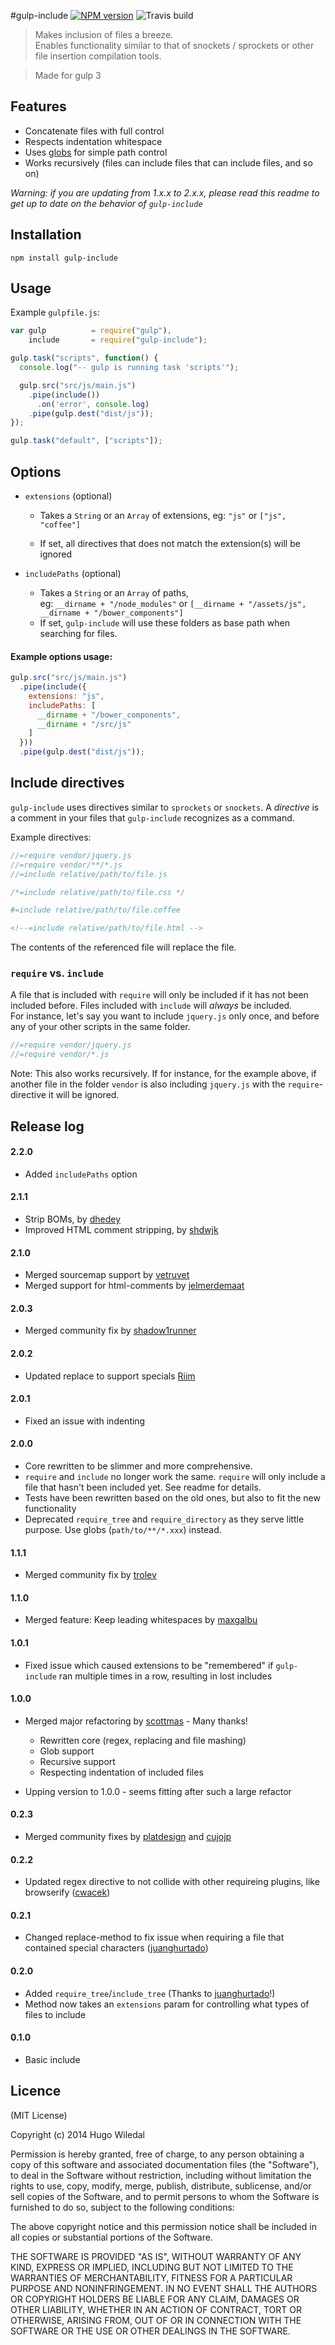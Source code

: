 #gulp-include [![NPM version][npm-image]][npm-url] ![Travis build][travis-image]
>Makes inclusion of files a breeze.  
Enables functionality similar to that of snockets / sprockets or other file insertion compilation tools.

> Made for gulp 3

## Features
* Concatenate files with full control
* Respects indentation whitespace
* Uses [globs](https://www.npmjs.com/package/glob) for simple path control
* Works recursively (files can include files that can include files, and so on)

*Warning: if you are updating from 1.x.x to 2.x.x, please read this readme to get up to date on the behavior of `gulp-include`*

## Installation
```shell
npm install gulp-include
```
## Usage
Example `gulpfile.js`:
```javascript
var gulp          = require("gulp"),
    include       = require("gulp-include");

gulp.task("scripts", function() {
  console.log("-- gulp is running task 'scripts'");

  gulp.src("src/js/main.js")
    .pipe(include())
      .on('error', console.log)
    .pipe(gulp.dest("dist/js"));
});

gulp.task("default", ["scripts"]);

```

## Options
- `extensions` (optional)
	* Takes a `String` or an `Array` of extensions, eg: `"js"` or `["js", "coffee"]`  
  
  * If set, all directives that does not match the extension(s) will be ignored  
  
  
- `includePaths` (optional)
  * Takes a `String` or an `Array` of paths,  
  eg: `__dirname + "/node_modules"` or `[__dirname + "/assets/js", __dirname + "/bower_components"]`
  * If set, `gulp-include` will use these folders as base path when searching for files.
  
#### Example options usage:
```js
gulp.src("src/js/main.js")
  .pipe(include({
    extensions: "js",
    includePaths: [
      __dirname + "/bower_components",
      __dirname + "/src/js"
    ]
  }))
  .pipe(gulp.dest("dist/js"));
```

## Include directives
`gulp-include` uses directives similar to `sprockets` or `snockets`. A _directive_ is a comment in your files that `gulp-include` recognizes as a command.
  
Example directives:
```javascript
//=require vendor/jquery.js
//=require vendor/**/*.js
//=include relative/path/to/file.js
```
```css
/*=include relative/path/to/file.css */
```
```coffee
#=include relative/path/to/file.coffee
```
```html
<!--=include relative/path/to/file.html -->
```

The contents of the referenced file will replace the file.
  
### `require` vs. `include`
A file that is included with `require` will only be included if it has not been included  before. Files included with `include` will _always_ be included.  
For instance, let's say you want to include `jquery.js` only once, and before any of your other scripts in the same folder.
```javascript
//=require vendor/jquery.js
//=require vendor/*.js
```
Note: This also works recursively. If for instance, for the example above, if another file in the folder `vendor` is also including `jquery.js` with the `require`-directive it will be ignored.

## Release log
#### 2.2.0
* Added `includePaths` option

#### 2.1.1
* Strip BOMs, by [dhedey](https://github.com/dhedey)
* Improved HTML comment stripping, by [shdwjk](https://github.com/shdwjk)

#### 2.1.0
* Merged sourcemap support by [vetruvet](https://github.com/vetruvet)
* Merged support for html-comments by [jelmerdemaat](https://github.com/jelmerdemaat)

#### 2.0.3
* Merged community fix by [shadow1runner](https://github.com/shadow1runner)

#### 2.0.2
* Updated replace to support specials [Riim](https://github.com/Riim)

#### 2.0.1
* Fixed an issue with indenting

#### 2.0.0
* Core rewritten to be slimmer and more comprehensive.
* `require` and `include` no longer work the same. `require` will only include a file that hasn't been included yet. See readme for details.
* Tests have been rewritten based on the old ones, but also to fit the new functionality
* Deprecated `require_tree` and `require_directory` as they serve little purpose. Use globs (`path/to/**/*.xxx`) instead.

#### 1.1.1
* Merged community fix by [trolev](https://github.com/trolev)

#### 1.1.0
* Merged feature: Keep leading whitespaces by [maxgalbu](https://github.com/maxgalbu)

#### 1.0.1
* Fixed issue which caused extensions to be "remembered" if `gulp-include` ran multiple times in a row, resulting in lost includes

#### 1.0.0
* Merged major refactoring by [scottmas](https://github.com/scottmas) - Many thanks!
	* Rewritten core (regex, replacing and file mashing)
	* Glob support
	* Recursive support
	* Respecting indentation of included files

* Upping version to 1.0.0 - seems fitting after such a large refactor

#### 0.2.3
* Merged community fixes by [platdesign](https://github.com/platdesign) and [cujojp](https://github.com/cujojp)

#### 0.2.2
* Updated regex directive to not collide with other requireing plugins, like browserify ([cwacek](https://github.com/cwacek))

#### 0.2.1
* Changed replace-method to fix issue when requiring a file that contained special characters ([juanghurtado](https://github.com/juanghurtado))

#### 0.2.0
* Added `require_tree`/`include_tree` (Thanks to [juanghurtado](https://github.com/juanghurtado)!)
* Method now takes an `extensions` param for controlling what types of files to include

#### 0.1.0
* Basic include

## Licence
(MIT License)

Copyright (c) 2014 Hugo Wiledal

Permission is hereby granted, free of charge, to any person obtaining a copy
of this software and associated documentation files (the "Software"), to deal
in the Software without restriction, including without limitation the rights
to use, copy, modify, merge, publish, distribute, sublicense, and/or sell
copies of the Software, and to permit persons to whom the Software is
furnished to do so, subject to the following conditions:

The above copyright notice and this permission notice shall be included in all
copies or substantial portions of the Software.

THE SOFTWARE IS PROVIDED "AS IS", WITHOUT WARRANTY OF ANY KIND, EXPRESS OR
IMPLIED, INCLUDING BUT NOT LIMITED TO THE WARRANTIES OF MERCHANTABILITY,
FITNESS FOR A PARTICULAR PURPOSE AND NONINFRINGEMENT. IN NO EVENT SHALL THE
AUTHORS OR COPYRIGHT HOLDERS BE LIABLE FOR ANY CLAIM, DAMAGES OR OTHER
LIABILITY, WHETHER IN AN ACTION OF CONTRACT, TORT OR OTHERWISE, ARISING FROM,
OUT OF OR IN CONNECTION WITH THE SOFTWARE OR THE USE OR OTHER DEALINGS IN THE
SOFTWARE.


[travis-image]: https://api.travis-ci.org/wiledal/gulp-include.png?branch=master

[npm-url]: https://npmjs.org/package/gulp-include
[npm-image]: https://badge.fury.io/js/gulp-include.png
